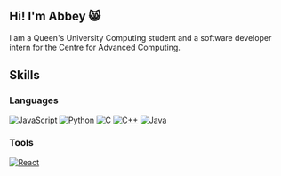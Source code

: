 ## Hi! I'm Abbey 😸

I am a Queen's University Computing student and a software developer intern for the Centre for Advanced Computing. 
## Skills
### Languages
[![JavaScript](https://img.shields.io/badge/javascript-black?style=for-the-badge&logo=javascript)]()
[![Python](https://img.shields.io/badge/python-black?style=for-the-badge&logo=python)]()
[![C](https://img.shields.io/badge/C-black?style=for-the-badge&logo=c)]()
[![C++](https://img.shields.io/badge/C++-black?style=for-the-badge&logo=cplusplus)]()
[![Java](https://img.shields.io/badge/java-black?style=for-the-badge&logo=openjdk)]()

### Tools
[![React](https://img.shields.io/badge/react-black?style=for-the-badge&logo=react)]()



